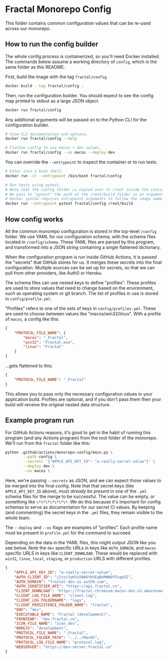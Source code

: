 # Fractal Monorepo Config

This folder contains common configuration values that can be re-used across our monorepo.

## How to run the config builder

The whole config process is containerized, so you'll need Docker installed. The commands below assume a working directory of `config`, which is the same folder as this README.

First, build the image with the tag `fractal/config`.

```sh
docker build --tag fractal/config .
```

Then, run the configuration builder. You should expect to see the config map printed to stdout as a large JSON object.

```sh
docker run fractal/config
```

Any additional arguments will be passed on to the Python CLI for the configuration builder.

```sh
# View CLI documentation and options.
docker run fractal/config --help

# Flatten config to use macos + dev values.
docker run fractal/config --os macos --deploy dev
```

You can override the `--entrypoint` to inspect the container or to run tests.

```sh
# Enter into a bash shell.
docker run -it --entrypoint /bin/bash fractal/config

# Run tests using pytest.
# Note that the config folder is copied over to /root inside the container.
# We pass to "pytest" the path of the /root/build folder as an argument.
# Docker syntax requires entrypoint arguments to follow the image name.
docker run --entrypoint pytest fractal/config /root/build
```

## How config works

All the common monorepo configuration is stored in the top-level `/config` folder. We use YAML for our configuration schema, with the schema files located in `/config/schema`. These YAML files are parsed by this program, and transformed into a JSON string containing a single flattened dictionary.

When the configuration program is run inside GitHub Actions, it is passed the "secrets" that GitHub stores for us. It merges these secrets into the final configuration. Multiple sources can be set up for secrets, so that we can pull from other providers, like Auth0 or Heroku.

The schema files can use nested keys to define "profiles". These profiles are used to store values that need to change based on the environment, such as operating system or git branch. The list of profiles in use is stored in `config/profile.yml`.

"Profiles" refers to one of the sets of keys in `config/profiles.yml`. These are used to choose between values like "macos/win32/linux". With a profile of `macos`, a config like this:

```json
{
    "PROTOCOL_FILE_NAME": {
        "macos": "_Fractal",
        "win32": "Fractal.exe",
        "linux": "Fractal"
    }
}
```

...gets flattened to this:

```json
{
    "PROTOCOL_FILE_NAME": "_Fractal"
}
```

This allows you to pass only the necessary configuration values in your application build. Profiles are optional, and if you don't pass them then your build will receive the original nested data structure.

## Example program run

For GitHub Actions reasons, it's good to get in the habit of running this program (and any Actions program) from the root folder of the monorepo. We'll run from the `fractal` folder like this:

```sh
python .github/actions/monorepo-config/main.py \
        --path config \
        --secrets '{"APPLE_API_KEY_ID": "a-really-secret-value"}' \
        --deploy dev \
        --os macos \

```

Here, we're passing `--secrets` as JSON, and we can expect those values to be merged into the final config. Note that that secret keys (like `APPLE_API_KEY_ID` above), must _already be present_ in one of the `.yml` schema files for the merge to be successful. The value can be empty, or something like `\*\*\*\*\*\*\*`. We do this because it's important for config schemas to serve as documentation for our secret CI values. By keeping (and commenting) the secret keys in the `.yml` files, they remain visible to the whole team.

The `--deploy` and `--os` flags are examples of "profiles". Each profile name must be present in `profile.yml` for the command to succeed.

Depending on the data in the YAML files, this might output JSON like you see below. Note the `dev` specific URLs in keys like `AUTH_DOMAIN`, and `macos` specific URLS in keys like `CLIENT_DOWNLOAD`. These would be replaced with `win32`, `linux`, `local`, `staging`, or `production` URLS with different profiles.

```json
{
    "APPLE_API_KEY_ID": "a-really-secret-value",
    "AUTH_CLIENT_ID": "j1toifpKVu5WA6YbhEqBnMWN0fFxqw5I",
    "AUTH_DOMAIN": "fractal-dev.us.auth0.com",
    "AUTH_IDENTIFIER_API": "https://api.fractal.co",
    "CLIENT_DOWNLOAD": "https://fractal-chromium-macos-dev.s3.amazonaws.com/Fractal.dmg",
    "CLIENT_LOG_FILE_NAME": "client.log",
    "CLIENT_LOG_FOLDERNAME": "logs",
    "CLIENT_PERSISTENCE_FOLDER_NAME": "fractal",
    "ENV": "dev",
    "EXECUTABLE_NAME": "Fractal (development)",
    "FRONTEND": "dev.fractal.co",
    "ICON_FILE_NAME": "icon_dev",
    "NODEJS": "development",
    "PROTOCOL_FILE_NAME": "_Fractal",
    "PROTOCOL_FOLDER_PATH": "../../MacOS",
    "PROTOCOL_LOG_FILE_NAME": "protocol.log",
    "WEBSERVER": "https://dev-server.fractal.co"
}
```
